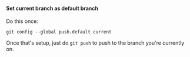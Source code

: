 
#### Set current branch as default branch
Do this once: 
```
git config --global push.default current
```
Once that's setup, just do `git push` to push to the branch you're currently on. 

